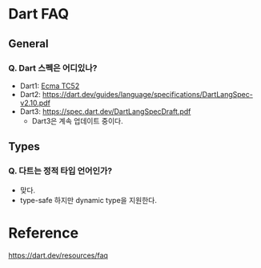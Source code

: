 # Dart FAQ

## General

### Q. Dart 스펙은 어디있나?

- Dart1: [Ecma TC52](https://news.dartlang.org/2013/12/ecma-forms-tc52-for-dart-standardization.html)
- Dart2: https://dart.dev/guides/language/specifications/DartLangSpec-v2.10.pdf
- Dart3: https://spec.dart.dev/DartLangSpecDraft.pdf
    - Dart3은 계속 업데이트 중이다.

## Types

### Q. 다트는 정적 타입 언어인가?

- 맞다.
- type-safe 하지만 dynamic type을 지원한다.



# Reference
https://dart.dev/resources/faq